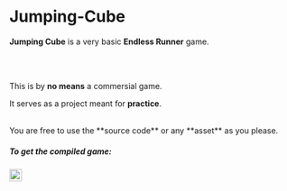 # Jumping-Cube

**Jumping Cube** is a very basic __**Endless Runner**__ game.

<br />
<br />

This is by **no means** a commersial game.

It serves as a project meant for **practice**.


<br />
You are free to use the **source code** or any **asset** as you please.
<br />

##### To get the compiled game:
[<img align="left" alt="Jumping-Cube | itch" width="22px" src="https://cdn.jsdelivr.net/npm/simple-icons@3.5.0/icons/itch-dot-io.svg" />][game-page]


[game-page]: https://infinite-pain.itch.io/jumping-cube